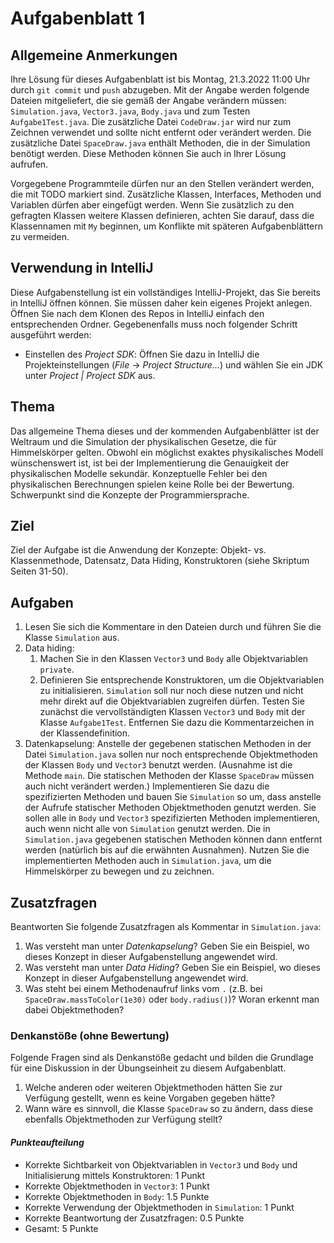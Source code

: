 # Aufgabenblatt 1

## Allgemeine Anmerkungen
Ihre Lösung für dieses Aufgabenblatt ist bis Montag, 21.3.2022 11:00 Uhr durch `git commit` und `push` abzugeben. Mit der Angabe werden folgende Dateien mitgeliefert, die sie gemäß der Angabe verändern müssen: `Simulation.java`, `Vector3.java`, `Body.java` und zum Testen `Aufgabe1Test.java`. Die zusätzliche Datei `CodeDraw.jar` wird nur zum Zeichnen verwendet und sollte nicht entfernt oder verändert werden. Die zusätzliche Datei `SpaceDraw.java` enthält Methoden, die in der Simulation benötigt werden. Diese Methoden können Sie auch in Ihrer Lösung aufrufen.

Vorgegebene Programmteile dürfen nur an den Stellen verändert werden, die mit TODO markiert sind. Zusätzliche Klassen, Interfaces, Methoden und Variablen dürfen aber eingefügt werden. Wenn Sie zusätzlich zu den gefragten Klassen weitere Klassen definieren, achten Sie darauf, dass die Klassennamen mit `My` beginnen, um Konflikte mit späteren Aufgabenblättern zu vermeiden.

## Verwendung in IntelliJ
Diese Aufgabenstellung ist ein vollständiges IntelliJ-Projekt, das Sie bereits in IntelliJ öffnen können. Sie müssen daher kein eigenes Projekt anlegen. Öffnen Sie nach dem Klonen des Repos in IntelliJ einfach den entsprechenden Ordner. Gegebenenfalls muss noch folgender Schritt ausgeführt werden:

- Einstellen des _Project SDK_: Öffnen Sie dazu in IntelliJ die Projekteinstellungen (_File_ -> _Project Structure..._) und wählen Sie ein JDK unter _Project | Project SDK_ aus.

## Thema 
Das allgemeine Thema dieses und der kommenden Aufgabenblätter ist der Weltraum und die Simulation der physikalischen Gesetze, die für Himmelskörper gelten. Obwohl ein möglichst exaktes physikalisches Modell wünschenswert ist, ist bei der Implementierung die Genauigkeit der physikalischen Modelle sekundär. Konzeptuelle Fehler bei den physikalischen Berechnungen spielen keine Rolle bei der Bewertung. Schwerpunkt sind die Konzepte der Programmiersprache. 

## Ziel
Ziel der Aufgabe ist die Anwendung der Konzepte: Objekt- vs. Klassenmethode, Datensatz, Data Hiding, Konstruktoren (siehe Skriptum Seiten 31-50).

## Aufgaben
1. Lesen Sie sich die Kommentare in den Dateien durch und führen Sie die Klasse `Simulation` aus. 
2. Data hiding: 
    1. Machen Sie in den Klassen `Vector3` und `Body` alle Objektvariablen `private`.
    2. Definieren Sie entsprechende Konstruktoren, um die Objektvariablen zu initialisieren. `Simulation` soll nur noch diese nutzen und nicht mehr direkt auf die Objektvariablen zugreifen dürfen. Testen Sie zunächst die vervollständigten Klassen `Vector3` und `Body` mit der Klasse `Aufgabe1Test`. Entfernen Sie dazu die Kommentarzeichen in der Klassendefinition.
3. Datenkapselung: Anstelle der gegebenen statischen Methoden in der Datei `Simulation.java` sollen nur noch entsprechende Objektmethoden der Klassen `Body` und `Vector3` benutzt werden. (Ausnahme ist die Methode `main`. Die statischen Methoden der Klasse `SpaceDraw` müssen auch nicht verändert werden.) Implementieren Sie dazu die spezifizierten Methoden und bauen Sie `Simulation` so um, dass anstelle der Aufrufe statischer Methoden Objektmethoden genutzt werden. Sie sollen alle in `Body` und `Vector3` spezifizierten Methoden implementieren, auch wenn nicht alle von `Simulation` genutzt werden. Die in `Simulation.java` gegebenen statischen Methoden können dann entfernt werden (natürlich bis auf die erwähnten Ausnahmen). Nutzen Sie die implementierten Methoden auch in `Simulation.java`, um die Himmelskörper zu bewegen und zu zeichnen.  

## Zusatzfragen
Beantworten Sie folgende Zusatzfragen als Kommentar in `Simulation.java`:

1. Was versteht man unter _Datenkapselung_? Geben Sie ein Beispiel, wo dieses Konzept in dieser Aufgabenstellung angewendet wird. 
2. Was versteht man unter _Data Hiding_? Geben Sie ein Beispiel, wo dieses Konzept in dieser Aufgabenstellung angewendet wird.
3. Was steht bei einem Methodenaufruf links vom `.` (z.B. bei `SpaceDraw.massToColor(1e30)` oder 
`body.radius()`)? Woran erkennt man dabei Objektmethoden?

### Denkanstöße (ohne Bewertung)
Folgende Fragen sind als Denkanstöße gedacht und bilden die Grundlage für eine Diskussion in der Übungseinheit zu diesem Aufgabenblatt.

1. Welche anderen oder weiteren Objektmethoden hätten Sie zur Verfügung gestellt, wenn es keine Vorgaben gegeben hätte?
2. Wann wäre es sinnvoll, die Klasse `SpaceDraw` so zu ändern, dass diese ebenfalls Objektmethoden 
zur Verfügung stellt?

#### _Punkteaufteilung_

- Korrekte Sichtbarkeit von Objektvariablen in `Vector3` und `Body` und Initialisierung mittels Konstruktoren: 1 Punkt
- Korrekte Objektmethoden in `Vector3`: 1 Punkt
- Korrekte Objektmethoden in `Body`: 1.5 Punkte
- Korrekte Verwendung der Objektmethoden in `Simulation`: 1 Punkt
- Korrekte Beantwortung der Zusatzfragen: 0.5 Punkte
- Gesamt: 5 Punkte
